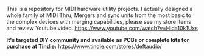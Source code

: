 This is a repository for MIDI hardware utility projects. I actually designed a whole family of MIDI Thru, Mergers and sync units from the most basic to the complex devices with merging capabilities, please see my store items and review Youtube video.
https://www.youtube.com/watch?v=HIda10k1Uxs


**It's targeted DIY community and available as PCBs or complete kits for purchase at Tindie:** https://www.tindie.com/stores/deftaudio/